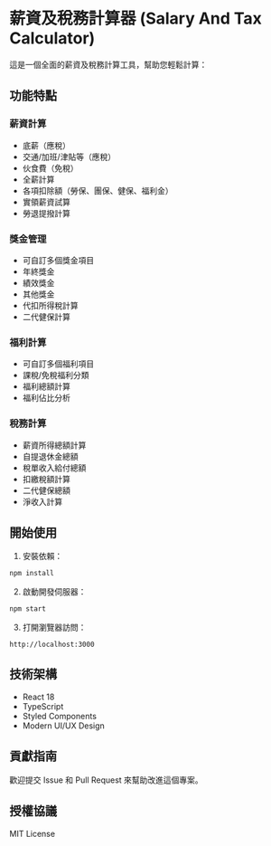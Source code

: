 # 薪資及稅務計算器 (Salary And Tax Calculator)

這是一個全面的薪資及稅務計算工具，幫助您輕鬆計算：

## 功能特點

### 薪資計算
- 底薪（應稅）
- 交通/加班/津貼等（應稅）
- 伙食費（免稅）
- 全薪計算
- 各項扣除額（勞保、團保、健保、福利金）
- 實領薪資試算
- 勞退提撥計算

### 獎金管理
- 可自訂多個獎金項目
- 年終獎金
- 績效獎金
- 其他獎金
- 代扣所得稅計算
- 二代健保計算

### 福利計算
- 可自訂多個福利項目
- 課稅/免稅福利分類
- 福利總額計算
- 福利佔比分析

### 稅務計算
- 薪資所得總額計算
- 自提退休金總額
- 稅單收入給付總額
- 扣繳稅額計算
- 二代健保總額
- 淨收入計算

## 開始使用

1. 安裝依賴：
```bash
npm install
```

2. 啟動開發伺服器：
```bash
npm start
```

3. 打開瀏覽器訪問：
```
http://localhost:3000
```

## 技術架構

- React 18
- TypeScript
- Styled Components
- Modern UI/UX Design

## 貢獻指南

歡迎提交 Issue 和 Pull Request 來幫助改進這個專案。

## 授權協議

MIT License 